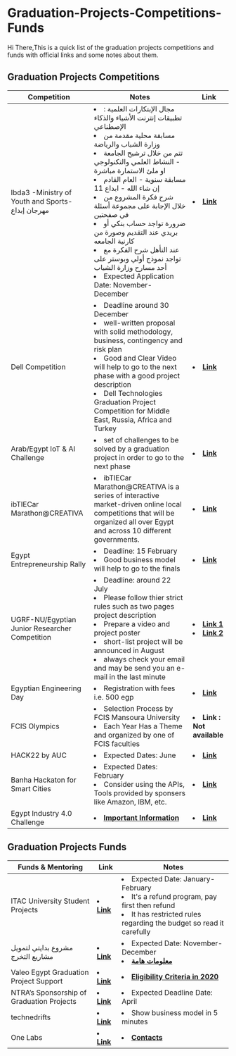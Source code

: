 # Graduation-Projects-Competitions-Funds
Hi There,This is a quick list of the graduation projects competitions and funds with official links and some notes about them.
## Graduation Projects Competitions 
  <table>  
        <thead>
           <th> Competition </th>
           <th> Notes </th>
           <th> Link </th>
        </thead>
        <tr>
            <td> Ibda3 -Ministry of Youth and Sports- مهرجان إبداع </td>
            <td> <li> مجال الإبتكارات العلمية : تطبيقات إنترنت الأشياء والذكاء الإصطناعي </li> 
                 <li> مسابقة محلية مقدمة من وزارة الشباب والرياضة </li>
                 <li> تتم من خلال ترشيح الجامعة - النشاط العلمي والتكنولوجي او ملئ الاستمارة مباشرة  </li>
                 <li> مسابقة سنوية - العام القادم إن شاء الله - ابداع 11 </li>
                 <li> شرح فكرة المشروع من خلال الإجابة على مجموعة أسئلة في صفحتين  </li>
                 <li> ضرورة تواجد حساب بنكي أو بريدي عند التقديم وصورة من كارنية الجامعه </li>
                 <li>  عند التأهل شرح الفكرة مع تواجد نموذج أولي وبوستر على أحد مسارح وزارة الشباب  </li>
                 <li> Expected Application Date: November-December </li>
            </td>
            <td> <li> <a href="https://www.facebook.com/ibda3.6/"> <b> Link </b></a> </li> </td>
       </tr>
       <tr>
         <td> Dell Competition </td>
         <td>   <li> Deadline around 30 December </li>
                <li> well-written proposal with solid methodology, business, contingency and risk plan </li>
                <li> Good and Clear Video will help to go to the next phase with a good project description </li> 
                <li> Dell Technologies Graduation Project Competition for Middle East, Russia, Africa and Turkey </li> </td>
         <td> <li> <a href="https://emcenvisionthefuture.com/"> <b> Link </b> </a> </li>  </td>
         </tr>
         <tr>
            <td> Arab/Egypt IoT & AI Challenge </td>
            <td> <li> set of challenges to be solved by a graduation project in order to go to the next phase </li> </td>
            <td> <li> <a href="https://egypt.arabiotai.org/"> <b> Link </b> </a> </li>  </td>
         </tr>
         <tr>
           <td> ibTIECar Marathon@CREATIVA </td>
           <td> <li> ibTIECar Marathon@CREATIVA is a series of interactive market-driven online local competitions that will be organized all over Egypt and across 10 different governments.  </li> </td>
           <td> <li> <a href="https://tiec.gov.eg/english/programs/ibtiecar-marathon-creativa/Pages/default.aspx"> <b> Link </b> </a> </li>  </td>
         </tr>
         <tr>
           <td> Egypt Entrepreneurship Rally  </td>
           <td> <li> Deadline: 15 February </li>
             <li> Good business model will help to go to the finals </li> 
           </td>
           <td><li> <a href="http://ec.aast.edu/rallycompetition.php"> <b> Link </b> </a>
         </tr>
           <tr>
             <td> UGRF-NU/Egyptian Junior Researcher Competition </td>
             <td> 
                  <li> Deadline: around 22 July </li>
                  <li> Please follow thier strict rules such as two pages project description </li>
                  <li> Prepare a video and project poster </li>
                   <li> short-list project will be announced in August </li>
                   <li> always check your email and may be send you an e-mail in the last minute </li>
             </td> 
             <td>
               <li> <a href="https://ugrf.nu.edu.eg/"> <b> Link 1 </b> </a> </li>
               <li> <a href="https://www.facebook.com/nuresearch1/"> <b> Link 2 </b> </a> </li>
           </tr>
           <tr>
             <td> Egyptian Engineering Day </td>
             <td> <li> Registration with fees i.e. 500 egp </li> </td>
              <td> <li> <a href="https://www.facebook.com/EgyptianEngineeringDay"> <b> Link  </b> </a> </li> </td>
           </tr>
            <tr>
             <td> FCIS Olympics </td>
             <td> <li> Selection Process by FCIS Mansoura University </li> 
                  <li> Each Year Has a Theme and organized by one of FCIS faculties </li>
             </td>
              <td> <li>  <b> Link : Not available  </b> </a> </li> </td>
           </tr>
            <tr>
             <td> HACK22 by AUC </td>
             <td> <li> Expected Dates: June </li> </td>
              <td> <li> <a href="https://hack22.untapcompete.com/?fbclid=IwAR36AKlvw4qh0Yq17293l5e_fHCCWH025V5XTCEUQyfSkfa_0HKTOZUWGyc"> <b> Link </b> </a> </li> </td>
           </tr>
           <tr>
             <td> Banha Hackaton for Smart Cities </td>
             <td> <li> Expected Dates: February </li> 
                  <li> Consider using the APIs, Tools provided by sponsers like Amazon, IBM, etc.  </li> 
             </td>
              <td> <li> <a href="https://bu.edu.eg/en/competitions/hackathon.php"> <b> Link </b> </a> </li> </td>
           </tr>
           <tr>
             <td> Egypt Industry 4.0 Challenge </td>
             <td> <li> <a href="https://fb.watch/ePedZbxNPB/"> <b> Important Information </b> </a> </li> </td>
              <td> <li> <a href="https://www.facebook.com/egyptindustry4/"> <b> Link </b> </a> </li> </td>
           </tr>
  </table>
  
## Graduation Projects Funds

  <table>  
        <thead>
           <th> Funds & Mentoring </th>
           <th> Link </th>
           <th> Notes </th>
        </thead>
          <tr>
          <td> ITAC University Student Projects </td> 
          <td> <li> <a href="https://itida.gov.eg/English/Programs/Graduation/Pages/default.aspx"> <b> Link </b> </a> </li> </td>
          <td> <li> Expected Date: January-February </li>
               <li> It's a refund program, pay first then refund </li>
               <li> It has restricted rules regarding the budget so read it carefully </li>
          </td> 
          </tr>
          <tr>
            <td> مشروع بدايتي لتمويل مشاريع التخرج </td>
            <td> <li> <a href="http://www.eyas.eg.net/ar/index.php/conf/item/970-graduation-project"> <b> Link </b> </a> </li> </td>
            <td> <li> Expected Date: November-December </li>
               <li> <a href="http://www.asrt.sci.eg/wp-content/uploads/2021/03/faqs-gp.pdf"> <b> معلومات هامة </b> </a> </li></td>
          </tr>
           <tr>
             <td> Valeo Egypt Graduation Project Support </td>
             <td> <li> <a href="https://docs.google.com/forms/d/e/1FAIpQLSdgNwSQUEOx9zLb8DfWrG3smPH-6UjfFlgdAnA2lXiJYzQ2aw/viewform"> <b> Link </b> </a> </li> </td> 
             <td> <li> <a href="https://valeo.smarpshare.com/app.microblog/#/5f6b3507fec2890001946b6b"> <b> Eligibility Criteria in 2020 </b> </a> </li></td>
  </tr>
   <tr>
         <td> NTRA’s Sponsorship of Graduation Projects </td>
         <td> <li> <a href="https://www.tra.gov.eg/en/industry/research-and-development/applied-research-projects/ntras-sponsorship-of-graduation-projects/"> <b> Link </b> </a> </li> </td>
     <td> <li> Expected Deadline Date: April  </li></td>
   </tr>
  <tr> 
    <td> technedrifts </td>
    <td> <li> <a href="https://eg.technedrifts.com/compete"> <b> Link </b> </a> </li> </td>
     <td> <li> Show business model in 5 minutes </li></td>
  </tr>
  <tr>
    <td> One Labs </td>
    <td> <li> <a href="https://onelab-eg.com/gp2022/"> <b> Link </b> </a> </li> </td>
    <td> <li> <a href="https://onelab-eg.com/contact/"> <b> Contacts </b> </a> </li> </td>
  </tr>
   </table> 
